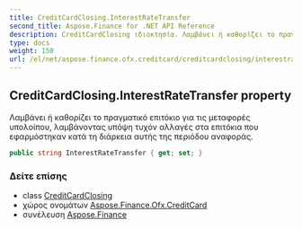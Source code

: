 ```yaml
---
title: CreditCardClosing.InterestRateTransfer
second_title: Aspose.Finance for .NET API Reference
description: CreditCardClosing ιδιοκτησία. Λαμβάνει ή καθορίζει το πραγματικό επιτόκιο για τις μεταφορές υπολοίπου λαμβάνοντας υπόψη τυχόν αλλαγές στα επιτόκια που εφαρμόστηκαν κατά τη διάρκεια αυτής της περιόδου αναφοράς.
type: docs
weight: 150
url: /el/net/aspose.finance.ofx.creditcard/creditcardclosing/interestratetransfer/
---
```

## CreditCardClosing.InterestRateTransfer property

Λαμβάνει ή καθορίζει το πραγματικό επιτόκιο για τις μεταφορές υπολοίπου, λαμβάνοντας υπόψη τυχόν αλλαγές στα επιτόκια που εφαρμόστηκαν κατά τη διάρκεια αυτής της περιόδου αναφοράς.

```csharp
public string InterestRateTransfer { get; set; }
```

### Δείτε επίσης

* class [CreditCardClosing](../)
* χώρος ονομάτων [Aspose.Finance.Ofx.CreditCard](../../creditcardclosing/)
* συνέλευση [Aspose.Finance](../../../)


